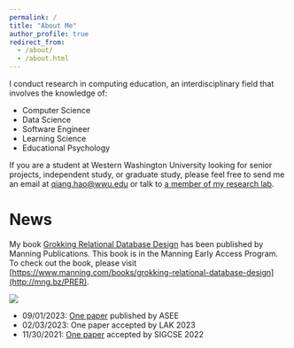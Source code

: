```yaml
---
permalink: /
title: "About Me"
author_profile: true
redirect_from:
  - /about/
  - /about.html
---
```


I conduct research in computing education, an interdisciplinary field that involves the knowledge of:

* Computer Science
* Data Science
* Software Engineer
* Learning Science
* Educational Psychology

If you are a student at Western Washington University looking for senior projects, independent study, or graduate study, please feel free to send me an email at qiang.hao@wwu.edu or talk to [a member of my research lab](/research/).

News
======

My book [Grokking Relational Database Design](http://mng.bz/PRER) has been published by Manning Publications. This book is in the Manning Early Access Program. To check out the book, please visit [https://www.manning.com/books/grokking-relational-database-design](http://mng.bz/PRER).

[<img src="https://raw.githubusercontent.com/Neo-Hao/grokking-relational-database-design/main/images/Hao-HI-MEAP.jpg">](http://mng.bz/PRER)

* 09/01/2023: [One paper](https://qhao.info/downloads/asee-2023.pdf) published by ASEE
* 02/03/2023: One paper accepted by LAK 2023
* 11/30/2021: [One paper](https://qhao.info/downloads/sigcse-2022.pdf) accepted by SIGCSE 2022

